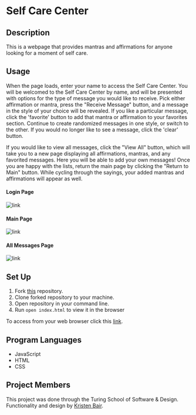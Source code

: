 # Self Care Center

## Description
  This is a webpage that provides mantras and affirmations for anyone looking for a moment of self care.

## Usage
  When the page loads, enter your name to access the Self Care Center. You will be welcomed to the Self Care Center by name, and will be presented with options for the type of message you would like to receive. Pick either affirmation or mantra, press the "Receive Message" button, and a message in the style of your choice will be revealed. If you like a particular message, click the 'favorite' button to add that mantra or affirmation to your favorites section. Continue to create randomized messages in one style, or switch to the other. If you would no longer like to see a message, click the 'clear' button.<br>

  If you would like to view all messages, click the "View All" button, which will take you to a new page displaying all affirmations, mantras, and any favorited messages. Here you will be able to add your own messages! Once you are happy with the lists, return the main page by clicking the "Return to Main" button. While cycling through the sayings, your added mantras and affirmations will appear as well.
  
#### Login Page
![link](https://media.giphy.com/media/XodyxaVOKodxtTXE3c/giphy.gif)
#### Main Page
![link](https://media.giphy.com/media/5X2emAlQP6rH5jQude/giphy.gif)
#### All Messages Page
![link](https://media.giphy.com/media/lCpbCPBJskBItJoobW/giphy.gif)


## Set Up
1. Fork [this](https://github.com/kristenmb/self-care-center) repository.
2. Clone forked repository to your machine.
3. Open repository in your command line.
4. Run `open index.html` to view it in the browser

To access from your web browser click this [link](https://kristenmb.github.io/self-care-center/).

## Program Languages
* JavaScript
* HTML
* CSS

## Project Members
This project was done through the Turing School of Software & Design. Functionality and design by [Kristen Bair](https://github.com/kristenmb).
